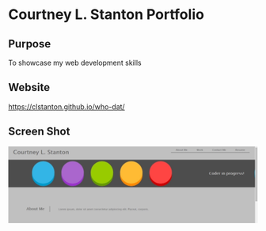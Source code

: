 # Courtney L. Stanton Portfolio

## Purpose
To showcase my web development skills

## Website
https://clstanton.github.io/who-dat/

## Screen Shot
![](/assets/images/who-dat-screenshot.png)
